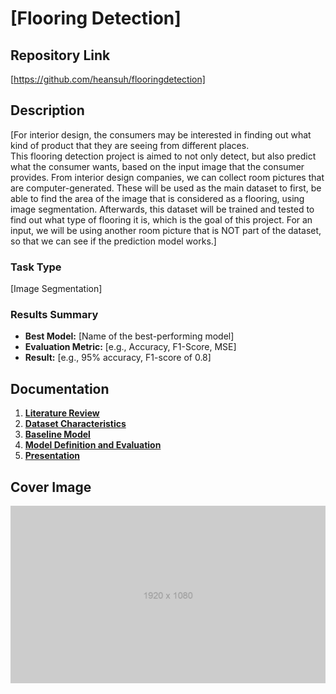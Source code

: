 # [Flooring Detection]

## Repository Link

[https://github.com/heansuh/flooringdetection]

## Description

[For interior design, the consumers may be interested in finding out what kind of product that they are seeing from different places.  
This flooring detection project is aimed to not only detect, but also predict what the consumer wants, based on the input image that the consumer provides.
From interior design companies, we can collect room pictures that are computer-generated. These will be used as the main dataset to first, be able to find the area of the image that is considered as a flooring, using image segmentation.
Afterwards, this dataset will be trained and tested to find out what type of flooring it is, which is the goal of this project.
For an input, we will be using another room picture that is NOT part of the dataset, so that we can see if the prediction model works.]

### Task Type

[Image Segmentation]

### Results Summary

- **Best Model:** [Name of the best-performing model]
- **Evaluation Metric:** [e.g., Accuracy, F1-Score, MSE]
- **Result:** [e.g., 95% accuracy, F1-score of 0.8]

## Documentation

1. **[Literature Review](0_LiteratureReview/README.md)**
2. **[Dataset Characteristics](1_DatasetCharacteristics/exploratory_data_analysis.ipynb)**
3. **[Baseline Model](2_BaselineModel/baseline_model.ipynb)**
4. **[Model Definition and Evaluation](3_Model/model_definition_evaluation)**
5. **[Presentation](4_Presentation/README.md)**

## Cover Image

![Project Cover Image](CoverImage/cover_image.png)
